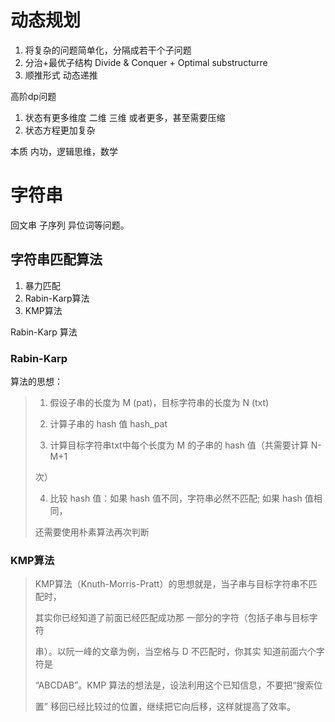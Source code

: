 # 动态规划

1. 将复杂的问题简单化，分隔成若干个子问题
2. 分治+最优子结构 Divide & Conquer + Optimal substructurre
3. 顺推形式 动态递推

高阶dp问题

1. 状态有更多维度 二维 三维 或者更多，甚至需要压缩
2. 状态方程更加复杂

本质 内功，逻辑思维，数学

# 字符串

回文串 子序列 异位词等问题。

## 字符串匹配算法

1. 暴力匹配
2. Rabin-Karp算法
3. KMP算法

Rabin-Karp 算法

### Rabin-Karp 

算法的思想：

> 1. 假设子串的长度为 M (pat)，目标字符串的长度为 N (txt)
>
> 2. 计算子串的 hash 值 hash_pat
>
> 3. 计算目标字符串txt中每个长度为 M 的子串的 hash 值（共需要计算 N-M+1
>
> 次）
>
> 4. 比较 hash 值：如果 hash 值不同，字符串必然不匹配; 如果 hash 值相同，
>
> 还需要使用朴素算法再次判断

### KMP算法

>KMP算法（Knuth-Morris-Pratt）的思想就是，当子串与目标字符串不匹配时，
>
>其实你已经知道了前面已经匹配成功那 一部分的字符（包括子串与目标字符
>
>串）。以阮一峰的文章为例，当空格与 D 不匹配时，你其实 知道前面六个字符是
>
>“ABCDAB”。KMP 算法的想法是，设法利用这个已知信息，不要把“搜索位
>
>置” 移回已经比较过的位置，继续把它向后移，这样就提高了效率。


